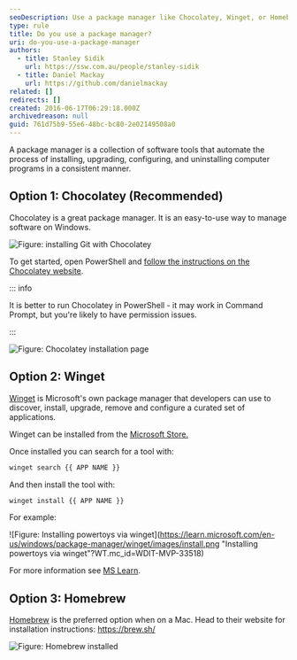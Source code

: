 ```yaml
---
seoDescription: Use a package manager like Chocolatey, Winget, or Homebrew to streamline software installation and management on Windows, macOS, and Linux.
type: rule
title: Do you use a package manager?
uri: do-you-use-a-package-manager
authors:
  - title: Stanley Sidik
    url: https://ssw.com.au/people/stanley-sidik
  - title: Daniel Mackay
    url: https://github.com/danielmackay
related: []
redirects: []
created: 2016-06-17T06:29:18.000Z
archivedreason: null
guid: 761d75b9-55e6-48bc-bc80-2e02149508a0
---
```


A package manager is a collection of software tools that automate the process of installing, upgrading, configuring, and uninstalling computer programs in a consistent manner.

<!--endintro-->

## Option 1: Chocolatey (Recommended)

Chocolatey is a great package manager. It is an easy-to-use way to manage software on Windows.

![Figure: installing Git with Chocolatey](chocolatey.png)

To get started, open PowerShell and [follow the instructions on the Chocolatey website](https://chocolatey.org/install#individual).

::: info

It is better to run Chocolatey in PowerShell - it may work in Command Prompt, but you're likely to have permission issues.

:::

![Figure: Chocolatey installation page](choco-install.jpg)

## Option 2: Winget

[Winget](https://learn.microsoft.com/en-us/windows/package-manager/?WT.mc_id=WDIT-MVP-33518) is Microsoft's own package manager that developers can use to discover, install, upgrade, remove and configure a curated set of applications.

Winget can be installed from the [Microsoft Store.](https://www.microsoft.com/p/app-installer/9nblggh4nns1#activetab=pivot:overviewtab)

Once installed you can search for a tool with:

```bash
winget search {{ APP NAME }}
```

And then install the tool with:

```bash
winget install {{ APP NAME }}
```

For example:

![Figure: Installing powertoys via winget](<https://learn.microsoft.com/en-us/windows/package-manager/winget/images/install.png> "Installing powertoys via winget"?WT.mc_id=WDIT-MVP-33518)

For more information see [MS Learn](https://learn.microsoft.com/en-us/windows/package-manager/winget/?WT.mc_id=WDIT-MVP-33518).

## Option 3: Homebrew

[Homebrew](https://brew.sh/) is the preferred option when on a Mac. Head to their website for installation instructions: <https://brew.sh/>

![Figure: Homebrew installed](homebrew.png)
